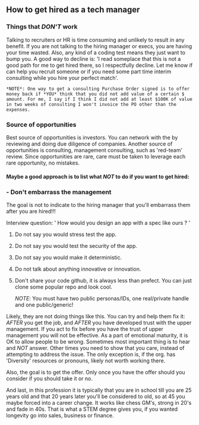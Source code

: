 ## How to get hired as a tech manager

### Things that *DON'T* work
Talking to recruiters or HR is time consuming and unlikely to result in any benefit. If you are not talking to the hiring manager or execs, you are having your time wasted.
Also, any kind of a coding test means they just want to bump you.  A good way to decline is: 
'I read someplace that this is not a good path for me to get hired there, so I respectfully decline. 
Let me know if can help you recruit someone or if you need some part time interim consulting while you hire your perfect match'.

    *NOTE*: One way to get a consulting Purchase Order signed is to offer money back if *YOU* think that you did not add value of a certain $ amount. For me, I say if I think I did not add at least $100K of value in two weeks of consulting I won't invoice the PO other than the expenses.
    
### Source of opportunities

Best source of opportunities is investors. You can network with the by reviewing and doing due diligence of companies. Another source of opportunities is consulting, management consulting, such as 'red-team' review.
Since opportunities are rare, care must be taken to leverage each rare opportunity, no mistakes.

#### Maybe a good approach is to list what *NOT* to do if you want to get hired:

### - Don't embarrass the management


The goal is not to indicate to the hiring manager that you'll embarrass them after you are hired!!!

Interview question: ' How would you design an app with a spec like ours ? '

1. Do not say you would stress test the app.

2. Do not say you would test the security of the app.

3. Do not say you would make it deterministic.

4. Do not talk about anything innovative or innovation. 

5. Don't share your code github, it is always less than prefect. You can just clone some popular repo and look cool. 

    *NOTE*: You must have two public personas/IDs, one real/private handle and one public/generic!

Likely, they are not doing things like this. You can try and help them fix it: *AFTER* you get the job, and *AFTER* you have developed trust with the upper management. If you act to fix before you have the trust of upper management you will not be effective. As a part of emotional maturity, it is OK to allow people to be wrong. Sometimes most important thing is to hear and *NOT* answer. Other times you need to show that you care, instead of attempting to address the issue. The only exception is, if the org. has 'Diversity' resources or pronouns, likely not worth working there.


Also, the goal is to get the offer. Only once you have the offer should you consider if you should take it or no.

And last, in this profession it is typically that you are in school till you are 25 years old and that 20 years later you'll be considered to old, so at 45 you maybe forced into a career change. It works like chess GM's, strong in 20's and fade in 40s.
That is what a STEM degree gives you, if you wanted longevity go into sales, business or finance. 